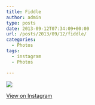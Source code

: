 ```yaml
---
title: Fiddle
author: admin
type: posts
date: 2013-09-12T07:34:09+00:00
url: /posts/2013/09/12/fiddle/
categories:
  - Photos
tags:
  - instagram
  - Photos

---
```

<img src="https://lobban.org/wordpress//HLIC/f3e8afcfe24dc1f30bf5145121d68936.jpg" class="instagram-image" />

<p class="view-instagram">
  <a href="http://instagram.com/p/eJp7sFqlq3/">View on Instagram</a>
</p>